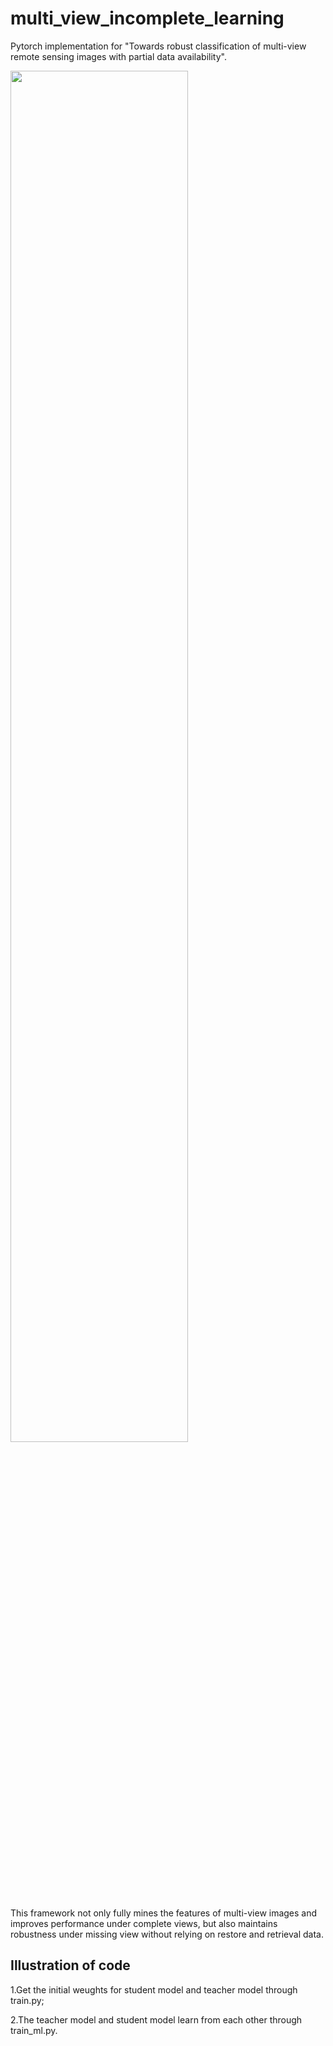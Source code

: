 # multi_view_incomplete_learning
Pytorch implementation for "Towards robust classification of multi-view remote sensing images with partial data availability".

<img src="https://github.com/mfzhao1998/multi_view_incomplete_learning/blob/main/Framework.png" width="75%">

This framework not only fully mines the features of multi-view images and  improves performance under complete views, but also maintains robustness under missing view without relying on restore and retrieval data.

## Illustration of code
1.Get the initial weughts for student model and teacher model through train.py;

2.The teacher model and student model learn from each other through train_ml.py.
